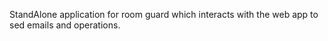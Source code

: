 StandAlone application for room guard which interacts with the web app to sed emails and operations.